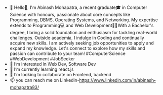 - 👋 Hello👋,
I'm Abinash Mohapatra, a recent graduate🎓 in Computer Science with honours, passionate about core concepts like Programming, DBMS, Operating Systems,
 and Networking. My expertise extends to Programming💻 and Web Development👨‍💻With a Bachelor's degree, I bring a solid foundation and enthusiasm for
tackling real-world challenges. Outside academia, I indulge in Coding and continually acquire new skills.
I am actively seeking job opportunities to apply and expand my knowledge. Let's connect to explore how my skills and passion can contribute to your team!
#ComputerScience #WebDevelopment #JobSeeker
- 👀 I’m interested in Web Dev, Software Dev 
- 🌱 I’m currently learning react.js
- 💞️ I’m looking to collaborate on Frontend, backend
- 📫 you can reach me on Linkedin-https://www.linkedin.com/in/abinash-mohapatra83/

<!---
AbinashC2/AbinashC2 is a ✨ special ✨ repository because its `README.md` (this file) appears on your GitHub profile.
You can click the Preview link to take a look at your changes.
--->
